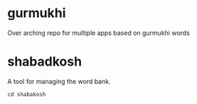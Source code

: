 # gurmukhi
Over arching repo for multiple apps based on gurmukhi words

# shabadkosh
A tool for managing the word bank.
```
cd shabakosh
```